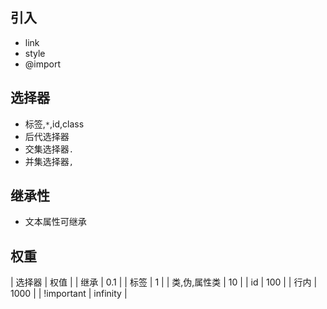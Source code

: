 ## 引入
- link
- style
- @import

## 选择器
- 标签,`*`,id,class
- 后代选择器` `
- 交集选择器`.`
- 并集选择器`,`

## 继承性
- 文本属性可继承

## 权重
| 选择器 | 权值 |
| 继承 | 0.1 |
| 标签 | 1 |
| 类,伪,属性类 | 10 |
| id | 100 |
| 行内 | 1000 |
| !important | infinity |

